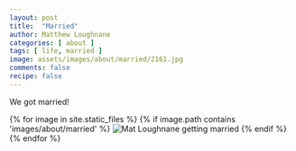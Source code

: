```yaml
---
layout: post
title:  "Married"
author: Matthew Loughnane
categories: [ about ]
tags: [ life, married ]
image: assets/images/about/married/2161.jpg
comments: false
recipe: false
---
```


We got married!

{% for image in site.static_files %}
{% if image.path contains 'images/about/married' %}
<img src="{{ site.baseurl }}{{ image.path }}" alt="Mat Loughnane getting married" />
{% endif %}
{% endfor %}